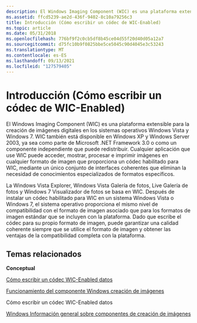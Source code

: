 ```yaml
---
description: El Windows Imaging Component (WIC) es una plataforma extensible para la creación de imágenes digitales en los sistemas operativos Windows Vista y Windows 7.
ms.assetid: ffcd5239-ae2d-436f-9402-8c10a79256c3
title: Introducción (Cómo escribir un códec de WIC-Enabled)
ms.topic: article
ms.date: 05/31/2018
ms.openlocfilehash: 776bf9f2c0cb5df8b45ce04d55f20d40d05a12a7
ms.sourcegitcommit: d75fc10b9f0825bbe5ce5045c90d4045e3c53243
ms.translationtype: MT
ms.contentlocale: es-ES
ms.lasthandoff: 09/13/2021
ms.locfileid: "127579405"
---
```

# <a name="introduction-how-to-write-a-wic-enabled-codec"></a>Introducción (Cómo escribir un códec de WIC-Enabled)

El Windows Imaging Component (WIC) es una plataforma extensible para la creación de imágenes digitales en los sistemas operativos Windows Vista y Windows 7. WIC también está disponible en Windows XP y Windows Server 2003, ya sea como parte de Microsoft .NET Framework 3.0 o como un componente independiente que puede redistribuir. Cualquier aplicación que use WIC puede acceder, mostrar, procesar e imprimir imágenes en cualquier formato de imagen que proporciona un códec habilitado para WIC, mediante un único conjunto de interfaces coherentes que eliminan la necesidad de conocimientos especializados de formatos específicos.

La Windows Vista Explorer, Windows Vista Galería de fotos, Live Galería de fotos y Windows 7 Visualizador de fotos se basa en WIC. Después de instalar un códec habilitado para WIC en un sistema Windows Vista o Windows 7, el sistema operativo proporciona el mismo nivel de compatibilidad con el formato de imagen asociado que para los formatos de imagen estándar que se incluyen con la plataforma. Dado que escribe el códec para su propio formato de imagen, puede garantizar una calidad coherente siempre que se utilice el formato de imagen y obtener las ventajas de la compatibilidad completa con la plataforma.

## <a name="related-topics"></a>Temas relacionados

<dl> <dt>

**Conceptual**
</dt> <dt>

[Cómo escribir un códec WIC-Enabled datos](-wic-howtowriteacodec.md)
</dt> <dt>

[Funcionamiento del componente Windows creación de imágenes](-wic-howwicworks.md)
</dt> <dt>

Cómo escribir un códec WIC-Enabled datos
</dt> <dt>

[Windows Información general sobre componentes de creación de imágenes](-wic-about-windows-imaging-codec.md)
</dt> </dl>

 

 



